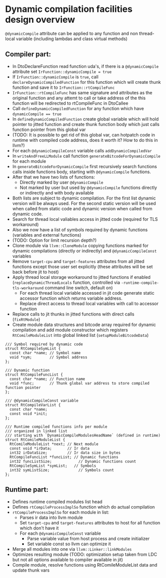 # Dynamic compilation facilities design overview

`@dynamicCompile` attribute can be applied to any function and non thread-local variable (including lambdas and class virtual methods)

## Compiler part:

* In DtoDeclareFunction read function uda's, if there is a `@dynamicCompile` attribute set `IrFunction::dynamicCompile = true`
* If `IrFunction::dynamicCompile` is `true`, call `declareDynamicCompiledFunction` for this function which will create thunk function and save it to `IrFunction::rtCompileFunc`
* `IrFunction::rtCompileFunc` has same signature and attributes as the original function and any attemt to call or take address of the this function will be redirected to rtCompileFunc in DtoCallee
* Call `defineDynamicCompiledFunction` for any function which have `dynamicCompile == true`
* In `defineDynamicCompiledFunction` create global variable which will hold pointer to jitted function and create thunk function body which just calls function pointer from this global var
* (TODO: It is possible to get rid of this global var, can hotpatch code in runtime with compiled code address, does it worth it? How to do this in llvm?)
* For each `@dynamicCompileConst` variable calls `addDynamicCompiledVar`
* In `writeAndFreeLLModule` call function `generateBitcodeForDynamicCompile` for each module
* In `generateBitcodeForDynamicCompile` first recursively search functions calls inside functions body, starting with `@dynamicCompile` functions.
* After that we have two lists of functions:
  * Directly marked by user `@dynamicCompile`
  * Not marked by user but used by `@dynamicCompile` functions directly or indirectly and with body available
* Both lists are subject to dynamic compilation. For the first list dynamic version will be always used. For the second static version will be used when called from static code and dynamic version when called from dynamic code.
* Search for thread local valiables access in jitted code (required for TLS workaround)
* Also we now have a list of symbols required by dynamic functions (variables and external functions)
* (TODO: Option for limit recursion depth?)
* Clone module via `llvm::CloneModule` copying functions marked for dynamic compilations (directly or indirectly) and `@dynamicCompileConst` variables
* Remove `target-cpu` and `target-features` attributes from all jitted functions except those user set explicitly (these attributes will be set back before jit to host)
* Apply thread local storage workaround to jitted functions if enabled (`replaceDynamicThreadLocals` function, controlled via `-runtime-compile-tls-workaround` command line switch, default on)
  * For each thread local variable accessed in jit code generate static accessor function which returns variable address.
  * Replace direct access to thread local variables with call to accessor function
* Replace calls to jit thunks in jitted functions with direct calls (`fixRtModule`)
* Create module data structures and bitcode array required for dynamic compilation and add module constructor which registers `RtComileModuleList` into global linked list (`setupModuleBitcodeData`)

```
/// Symbol required by dynamic code
struct RtCompileSymList {
  const char *name; // Symbol name
  void *sym;        // Symbol address
};

/// Dynamic function
struct RtCompileFuncList {
  const char *name; // Function name
  void *func;       // Thunk global var address to store compiled function pointer
};

/// @dynamicCompileConst variable
struct RtCompileVarList {
  const char *name;
  const void *init;
};

/// Runtime compiled functions info per module
/// organized in linked list 
/// starting with `DynamicCompileModulesHeadName` (defined in runtime)
struct RtComileModuleList {
  RtComileModuleList *next; // Next module
  const void *irData;       // Ir data
  int32 irDataSize;         // Ir data size in bytes
  RtCompileFuncList *funcList; // Dynamic functions
  int32 funcListSize;            // Dynamic functions count
  RtCompileSymList *symList;   // Symbols
  int32 symListSize;             // Symbols count
};
```

## Runtime part:

* Defines runtime compiled modules list head
* Defines `rtCompileProcessImplSo` function which do actual compilation
* `rtCompileProcessImplSo` for each module in list:
  * Parses ir data into llvm module
  * Set `target-cpu` and `target-features` attributes to host for all function which don't have it
  * For each `@dynamicCompileConst` variable
    * Parse variable value from host process and create initializer
    * Set variable const so llvm can optimize it
* Merge all modules into one via `llvm::Linker::linkModules`
* Optimizes resulting module (TODO: optimization setup taken from LDC but not all options available to compiler available in jit)
* Compile module, resolve functions using RtComileModuleList data and update thunk vars
